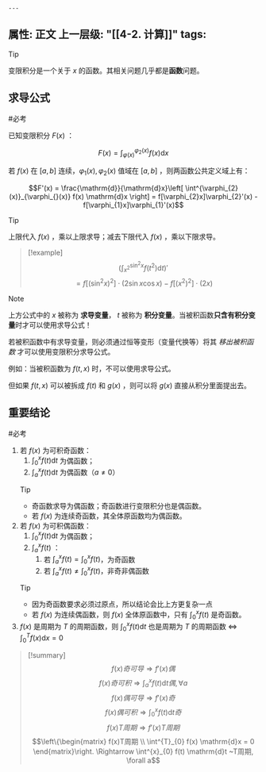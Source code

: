 	---
属性: 正文
上一层级: "[[4-2. 计算]]"
tags:
---

> [!tip] 
> 变限积分是一个关于 $x$ 的函数。其相关问题几乎都是**函数**问题。

## 求导公式

#必考

已知变限积分 $F(x)$ ：

$$F(x) = \int^{\varphi_{2}(x)}_{\varphi_{}(x)} f(x) \mathrm{d}x$$

若 $f(x)$ 在 $[a,b]$ 连续，$\varphi_{1}(x), \varphi_{2}(x)$ 值域在 $[a,b]$ ，则两函数公共定义域上有：

$$F'(x) = \frac{\mathrm{d}}{\mathrm{d}x}\left[ \int^{\varphi_{2}(x)}_{\varphi_{}(x)} f(x) \mathrm{d}x \right] = f[\varphi_{2}x]\varphi_{2}'(x) - f[\varphi_{1}x]\varphi_{1}'(x)$$

> [!tip] 
> 上限代入 $f(x)$ ，乘以上限求导；减去下限代入 $f(x)$ ，乘以下限求导。

> [!example] 
> $$\left( \int^{\sin^{2}x}_{x^{2}} f(t^{2}) \mathrm{d}t \right)'$$
> $$= f[(\sin^{2}x)^{2}] \cdot (2 \sin x \cos x) - f[(x^{2})^{2}] \cdot (2x)$$

> [!note] 
> 上方公式中的 $x$ 被称为 **求导变量**， $t$ 被称为 **积分变量**。当被积函数**只含有积分变量**时才可以使用求导公式！
> 
> 若被积函数中有求导变量，则必须通过恒等变形（变量代换等）将其 *移出被积函数* 才可以使用变限积分求导公式。
> 
> 例如：当被积函数为 $f(t, x)$ 时，不可以使用求导公式。
> 
> 但如果 $f(t, x)$ 可以被拆成 $f(t)$ 和 $g(x)$ ，则可以将 $g(x)$ 直接从积分里面提出去。

## 重要结论

#必考 

1. 若 $f(x)$ 为可积奇函数：
	1. $\int^{x}_{0} f(t) \mathrm{d}t$ 为偶函数；
	2. $\int^{x}_{a} f(t) \mathrm{d}t$ 为偶函数（$a\ne0$）
	> [!tip] 
	> - 奇函数求导为偶函数；奇函数进行变限积分也是偶函数。
	> - 若 $f(x)$ 为连续奇函数，其全体原函数均为偶函数。
2. 若 $f(x)$ 为可积偶函数：
	1. $\int^{x}_{0} f(t) \mathrm{d}t$ 为偶函数；
	2. $\int^{x}_{a} f(t)$ ：
		1. 若 $\int^{x}_{a} f(t) = \int^{x}_{0} f(t)$，为奇函数
		2. 若 $\int^{x}_{a} f(t) \ne \int^{x}_{0} f(t)$，非奇非偶函数
	> [!tip] 
	> - 因为奇函数要求必须过原点，所以结论会比上方更复杂一点
	> - 若 $f(x)$ 为连续偶函数，则 $f(x)$ 全体原函数中，只有 $\int^{x}_{0} f(t)$ 是奇函数。
3. $f(x)$ 是周期为 $T$ 的周期函数，则 $\int^{x}_{0} f(t) \mathrm{d}t$ 也是周期为 $T$ 的周期函数 $\Leftrightarrow$ $\int^{T}_{0} f(x) \mathrm{d}x = 0$

> [!summary] 
> $$f(x)奇可导 \Rightarrow f'(x)偶$$
> $$f(x)奇可积 \Rightarrow \int^{x}_{a} f(t) \mathrm{d}t偶, \forall a$$
> $$f(x)偶可导 \Rightarrow f'(x)奇$$
> $$f(x)偶可积 \Rightarrow \int^{x}_{0} f(t) \mathrm{d}t奇$$
> $$f(x)T周期 \Rightarrow f'(x)T周期$$
> $$\left\{\begin{matrix} f(x)T周期 \\ \int^{T}_{0} f(x) \mathrm{d}x = 0 \end{matrix}\right. \Rightarrow \int^{x}_{0} f(t) \mathrm{d}t ~T周期, \forall a$$